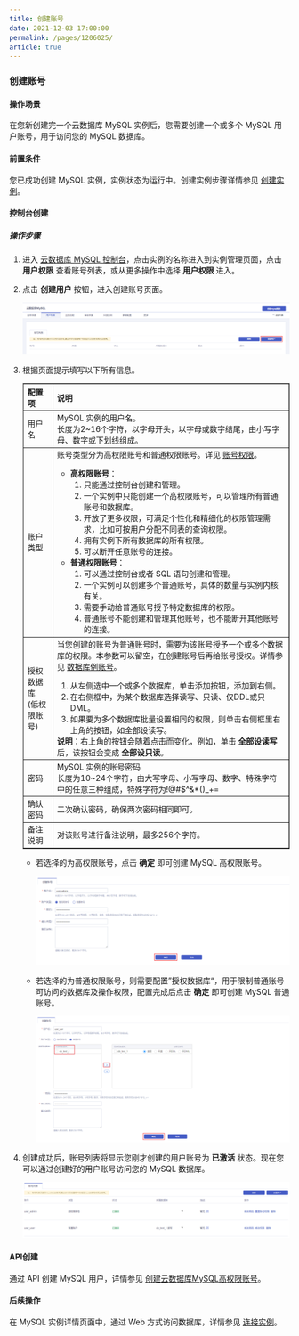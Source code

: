 ```yaml
---
title: 创建账号
date: 2021-12-03 17:00:00
permalink: /pages/1206025/
article: true
---
```


### 创建账号

#### 操作场景

在您新创建完一个云数据库 MySQL 实例后，您需要创建一个或多个 MySQL 用户账号，用于访问您的 MySQL 数据库。

#### 前置条件

您已成功创建 MySQL 实例，实例状态为运行中。创建实例步骤详情参见 [创建实例](./../../04.操作指南/02.管理实例/00.创建实例.md)。

#### 控制台创建

##### 操作步骤

1. 进入 [云数据库 MySQL 控制台](https://console.capitalonline.net/dbinstances)，点击实例的名称进入到实例管理页面，点击 **用户权限** 查看账号列表，或从更多操作中选择 **用户权限** 进入。

2. 点击 **创建用户** 按钮，进入创建账号页面。

   ![创建用户-用户权限](./../../pic/usr_create.png)

3. 根据页面提示填写以下所有信息。

   <table width="95%" border="1" cellpadding="2" cellspacing="1">
   	<thead>
           <tr>
               <th align="left" width="10%">配置项</th>
               <th align="left" width="80%">说明</th>
           </tr>
   	</thead>
       <tbody>
           <tr>
               <td>用户名</td>
               <td>MySQL 实例的用户名。</br>
           	长度为2~16个字符，以字母开头，以字母或数字结尾，由小写字母、数字或下划线组成。</td>
           </tr>
   		<tr>
               <td>账户类型</td>
               <td>账号类型分为高权限账号和普通权限账号。详见 <a href="./02.账号权限管理.md" class>账号权限</a>。
                   <ul>
                       <li><b>高权限账号</b>：
                       	<ol>
                               <li>只能通过控制台创建和管理。</li>
                               <li>一个实例中只能创建一个高权限账号，可以管理所有普通账号和数据库。</li>
                               <li>开放了更多权限，可满足个性化和精细化的权限管理需求，比如可按用户分配不同表的查询权限。</li>
                               <li>拥有实例下所有数据库的所有权限。</li>
                               <li>可以断开任意账号的连接。</li>
                           </ol>
                       </li>
                       <li><b>普通权限账号</b>：
                       	<ol>
                               <li>可以通过控制台或者 SQL 语句创建和管理。</li>
                               <li>一个实例可以创建多个普通账号，具体的数量与实例内核有关。</li>
                               <li>需要手动给普通账号授予特定数据库的权限。</li>
                               <li>普通账号不能创建和管理其他账号，也不能断开其他账号的连接。</li>
                           </ol>
                       </li>
                   </ul>
               </td>
           </tr>
   		<tr>
               <td>授权数据库</br>(低权限账号)</td>
   			<td>当您创建的账号为普通账号时，需要为该账号授予一个或多个数据库的权限。本参数可以留空，在创建账号后再给账号授权。详情参见 <a href="./../../02.产品简介/05.产品实例/01.数据库账号权限.md">数据库例账号</a>。
   				<ol>
                       <li>从左侧选中一个或多个数据库，单击添加按钮，添加到右侧。</li>
                       <li>在右侧框中，为某个数据库选择读写、只读、仅DDL或只DML。</li>
                       <li>如果要为多个数据库批量设置相同的权限，则单击右侧框里右上角的按钮，如全部设读写。</li>
                   </ol>
                   <b>说明</b>：右上角的按钮会随着点击而变化，例如，单击 <b>全部设读写</b> 后，该按钮会变成 <b>全部设只读</b>。
   			</td>
   		</tr>
   		<tr>
   			<td>密码</td>
               <td>MySQL 实例的账号密码</br>长度为10~24个字符，由大写字母、小写字母、数字、特殊字符中的任意三种组成，特殊字符为!@#$^&*()_+=</td>
   		</tr>
   		<tr>
   			<td>确认密码</td>
               <td>二次确认密码，确保两次密码相同即可。</td>
   		</tr>
   		<tr>
   			<td>备注说明</td>
               <td>对该账号进行备注说明，最多256个字符。</td>
   		</tr>
   	</tbody>
   </table>


   + 若选择的为高权限账号，点击 **确定** 即可创建 MySQL 高权限账号。

     ![创建用户-高权限](./../../pic/usr_high.png)

   + 若选择的为普通权限账号，则需要配置”授权数据库“，用于限制普通账号可访问的数据库及操作权限，配置完成后点击 **确定** 即可创建 MySQL 普通账号。

     ![创建用户-普通权限](./../../pic/usr_low.png)

4. 创建成功后，账号列表将显示您刚才创建的用户账号为 **已激活** 状态。现在您可以通过创建好的用户账号访问您的 MySQL 数据库。

   ![创建用户-用户列表](./../../pic/usr_sucess.png)

#### API创建

通过 API 创建 MySQL 用户，详情参见 [创建云数据库MySQL高权限账号](./../../08.API文档/03.账号相关接口/00.创建云数据库MySQL高权限账号.md)。

#### 后续操作

在 MySQL 实例详情页面中，通过 Web 方式访问数据库，详情参见 [连接实例](./../../04.操作指南/02.管理实例/01.连接实例.md)。

